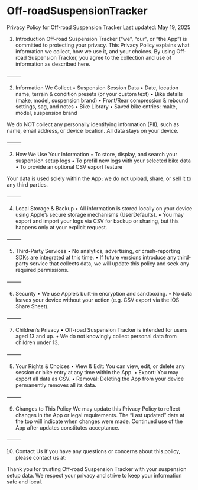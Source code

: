# Off-roadSuspensionTracker
Privacy Policy for Off-road Suspension Tracker
Last updated: May 19, 2025

1. Introduction
Off-road Suspension Tracker (“we”, “our”, or “the App”) is committed to protecting your privacy. This Privacy Policy explains what information we collect, how we use it, and your choices. By using Off-road Suspension Tracker, you agree to the collection and use of information as described here.

⸻

2. Information We Collect
	•	Suspension Session Data
• Date, location name, terrain & condition presets (or your custom text)
• Bike details (make, model, suspension brand)
• Front/Rear compression & rebound settings, sag, and notes
	•	Bike Library
• Saved bike entries: make, model, suspension brand

We do NOT collect any personally identifying information (PII), such as name, email address, or device location. All data stays on your device.

⸻

3. How We Use Your Information
	•	To store, display, and search your suspension setup logs
	•	To prefill new logs with your selected bike data
	•	To provide an optional CSV export feature

Your data is used solely within the App; we do not upload, share, or sell it to any third parties.

⸻

4. Local Storage & Backup
	•	All information is stored locally on your device using Apple’s secure storage mechanisms (UserDefaults).
	•	You may export and import your logs via CSV for backup or sharing, but this happens only at your explicit request.

⸻

5. Third-Party Services
	•	No analytics, advertising, or crash-reporting SDKs are integrated at this time.
	•	If future versions introduce any third-party service that collects data, we will update this policy and seek any required permissions.

⸻

6. Security
	•	We use Apple’s built-in encryption and sandboxing.
	•	No data leaves your device without your action (e.g. CSV export via the iOS Share Sheet).

⸻

7. Children’s Privacy
	•	Off-road Suspension Tracker is intended for users aged 13 and up.
	•	We do not knowingly collect personal data from children under 13.

⸻

8. Your Rights & Choices
	•	View & Edit: You can view, edit, or delete any session or bike entry at any time within the App.
	•	Export: You may export all data as CSV.
	•	Removal: Deleting the App from your device permanently removes all its data.

⸻

9. Changes to This Policy
We may update this Privacy Policy to reflect changes in the App or legal requirements. The “Last updated” date at the top will indicate when changes were made. Continued use of the App after updates constitutes acceptance.

⸻

10. Contact Us
If you have any questions or concerns about this policy, please contact us at:


Thank you for trusting Off-road Suspension Tracker with your suspension setup data. We respect your privacy and strive to keep your information safe and local.
